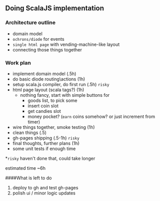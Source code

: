##  Doing ScalaJS implementation
### Architecture outline

-  domain model
- `ochrons/diode` for events
- `single html page` with vending-machine-like layout
-  connecting those things together

### Work plan
- implement domain model (.5h)                
- do basic diode routing\actions (1h)
- setup scala.js compiler, do first run (.5h) `risky` 
- html page layout (scala tags?)  (1h) 
  - nothing fancy, start with simple buttons for 
    - goods list, to pick some
    - insert coin slot
    - get candies slot
    - money pocket?  (`earn` coins somehow? or just increment from timer)
- wire things together, smoke testing (1h)   
- clean things (.5)
- gh-pages shipping (.5-1h) `risky`
- final thoughts, further plans (1h) 
- some unit tests if enough time

*`risky` haven't done that, could take longer

estimated time ~6h


####What is left to do
1. deploy to gh and test gh-pages
2. polish ui / minor logic updates